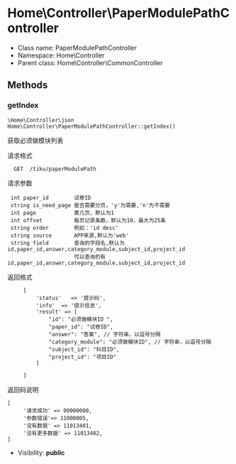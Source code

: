 Home\Controller\PaperModulePathController
===============






* Class name: PaperModulePathController
* Namespace: Home\Controller
* Parent class: Home\Controller\CommonController







Methods
-------


### getIndex

    \Home\Controller\json Home\Controller\PaperModulePathController::getIndex()

获取必须做模块列表

请求格式
```
  GET  /tiku/paperModulePath
```

请求参数
```
 int paper_id        试卷ID
 string is_need_page 是否需要分页，'y'为需要,'n'为不需要
 int page            第几页，默认为1
 int offset          每页记录条数，默认为10，最大为25条
 string order        例如：'id desc'
 string source       APP来源,默认为'web'
 string field        查询的字段名,默认为id,paper_id,answer,category_module,subject_id,project_id
                     可以查询的有id,paper_id,answer,category_module,subject_id,project_id
```

返回格式
```
     [
         'status'   => '提示码',
         'info'  => '提示信息',
         'result' => [
             "id": "必须做模块ID ",
             "paper_id": "试卷ID",
             "answer": "答案", // 字符串，以逗号分隔
             "category_module": "必须做模块ID", // 字符串，以逗号分隔
             "subject_id": "科目ID",
             "project_id": "项目ID"
         ]

     ]
```

返回码说明
```
[
     '请求成功' => 00000000,
     '参数错误'=> 11000005,
     '没有数据' => 11013401,
     '没有更多数据' => 11013402,
]
```

* Visibility: **public**



